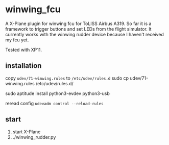 # winwing_fcu
A X-Plane plugin for winwing fcu for ToLISS Airbus A319.
So far it is a framework to trigger buttons and set LEDs from the flight simulator. It currently works with the winwing rudder device because I haven't received my fcu yet.

Tested with XP11.

## installation
copy `udev/71-winwing.rules` to `/etc/udev/rules.d`
sudo cp udev/71-winwing.rules /etc/udev/rules.d/

sudo aptitude install python3-evdev python3-usb

reread config
`udevadm control --reload-rules`

## start
1. start X-Plane
2. ./winwing_rudder.py
